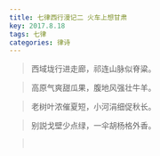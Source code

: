 ```yaml
---
title: 七律西行漫记二 火车上想甘肃
key: 2017.8.18
tags: 七律
categories: 律诗
---
```


<blockquote class="blockquote-center">西域垅行进走廊，祁连山脉似脊粱。
</blockquote>
<blockquote class="blockquote-center">高原气爽甜瓜果，腹地风强壮牛羊。
</blockquote>
<blockquote class="blockquote-center">老树叶浓催夏短，小河涓细促秋长。
</blockquote>
<blockquote class="blockquote-center">别説戈壁少点绿，一伞胡杨格外香。
</blockquote>
<blockquote class="blockquote-center"></br>
</blockquote>
